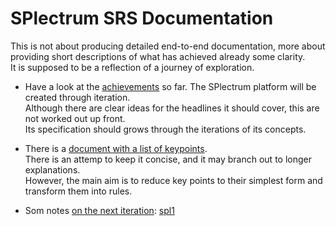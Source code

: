# SPlectrum SRS Documentation

This is not about producing detailed end-to-end documentation, more about providing short descriptions of what has achieved already some clarity.  
It is supposed to be a reflection of a journey of exploration.

- Have a look at the [achievements](achievements.md) so far. The SPlectrum platform will be created through iteration.  
Although there are clear ideas for the headlines it should cover, this are not worked out up front.  
Its specification should grows through the iterations of its concepts.

- There is a [document with a list of keypoints](key-points.md).  
There is an attemp to keep it concise, and it may branch out to longer explanations.  
However, the main aim is to reduce key points to their simplest form and transform them into rules.

- Som notes [on the next iteration](to-the-next-poc.md): [spl1](https://github.com/SPlectrum/spl1)